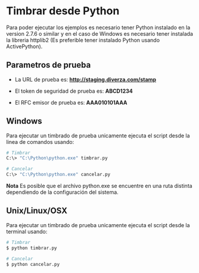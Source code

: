 # Timbrar desde Python

Para poder ejecutar los ejemplos es necesario tener Python instalado en la version 2.7.6 o similar y en el caso de Windows es necesario tener instalada la libreria httplib2 (Es preferible tener instalado Python usando ActivePython).

## Parametros de prueba

- La URL de prueba es: **http://staging.diverza.com/stamp**

- El token de seguridad de prueba es: **ABCD1234**

- El RFC emisor de prueba es: **AAA010101AAA**

## Windows
Para ejecutar un timbrado de prueba unicamente ejecuta el script desde la linea de comandos usando:

```sh
# Timbrar
C:\> "C:\Python\python.exe" timbrar.py

# Cancelar
C:\> "C:\Python\python.exe" cancelar.py
```

**Nota** Es posible que el archivo python.exe se encuentre en una ruta distinta dependiendo de la configuración del sistema.

## Unix/Linux/OSX
Para ejecutar un timbrado de prueba unicamente ejecuta el script desde la terminal usando:

```sh
# Timbrar
$ python timbrar.py

# Cancelar
$ python cancelar.py
```